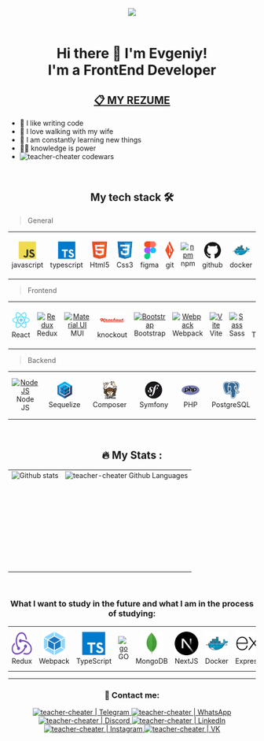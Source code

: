 
  <div id="header"  align="center">
  <img src="https://media.giphy.com/media/IeRdg7gLkfK1ly2mFU/giphy.gif" width="100" />
  <div align="center"><img src="https://komarev.com/ghpvc/?username=teacher-cheater&style=flat-square&color=blue" alt=""/></div>
    <h1 align="center"> Hi there 👋 I'm Evgeniy! <br/> I'm a FrontEnd Developer</h1>
    <h2><a align="center" href="https://docs.google.com/document/d/1sYdb4qIEAY-7Esw9DUPxODpgjUrSKFtPko6WPwxsZGo/edit?usp=sharing" target="_blank" ><span> 📋 MY REZUME </span></a></h2>
  </div>

- 💪 I like writing code <br/>
- 🎉 I love walking with my wife <br/>
- 🥅 I am constantly learning new things <br/>
- 🤹🏽 knowledge is power <br/>
- <img height="30px" align="left" alt="teacher-cheater codewars" src="https://www.codewars.com/users/teacher-cheater/badges/large" /> <br/> 
<!-- - ⚡ I love writing articles for <a href="https://t.me/teacherCheater">Steps to frontend</a> <br/> -->
<br/>
<h2 align="center">My tech stack 🛠 </h2>
<div align="">
  <!-- <img src="https://img.shields.io/badge/HTML5-black?style=for-the-badge&logo=HTML5&logoColor=E34F26"/>  <img src="https://img.shields.io/badge/CSS3-black?style=for-the-badge&logo=CSS3&logoColor=1572B6"/>   <img src="https://img.shields.io/badge/SASS-black?style=for-the-  
    badge&logo=Sass&logoColor=CC6699"/>  <img src="https://img.shields.io/badge/JavaScript-F7DF1E?style=for-the-badge&logo=JavaScript&logoColor=black"/>  <img src="https://img.shields.io/badge/Figma-blue?style=for-the-badge&logo=Figma&logoColor=black"/>   <img   
    src="https://img.shields.io/badge/Git-F05032?style=for-the-badge&logo=Git&logoColor=black"/>   <img src="https://img.shields.io/badge/GitHub-181717?style=for-the-badge&logo=GitHub&logoColor=white"/>   <img src="https://img.shields.io/badge/React-grey?style=for-the- 
     badge&logo=React&logoColor=#61DAFB"/>
  
  <img src="https://img.shields.io/badge/Visual Studio-5C2D91?style=for-the-badge&logo=Visual Studio&logoColor=007ACC"/>
  <img src="https://img.shields.io/badge/gulp-white?style=for-the-badge&logo=gulp&logoColor=#CF4647"/> -->

<!--<h2 align="left" id="teacher-cheater-stack">🔥 Tech stack</h2>-->

> General

<table width='100%'>
  <tr>
    <td align="center" width="110" height="90">
      <a href="#teacher-cheater-stack">
        <img src="https://raw.githubusercontent.com/devicons/devicon/1119b9f84c0290e0f0b38982099a2bd027a48bf1/icons/javascript/javascript-original.svg" width="36" height="36" alt="javascript" />
      </a>
      <br>javascript
    </td>
    <td align="center" width="110" height="90">
      <a href="#teacher-cheater-stack">
        <img src="https://raw.githubusercontent.com/devicons/devicon/1119b9f84c0290e0f0b38982099a2bd027a48bf1/icons/typescript/typescript-original.svg" width="36" height="36" alt="typescript" />
      </a>
      <br>typescript
    </td>
        <td align="center" width="110" height="90">
      <a href="#teacher-cheater-stack">
        <img src="https://github.com/devicons/devicon/blob/master/icons/html5/html5-original.svg" width="36" height="36" alt="Html5" />
      </a>
      <br>Html5
    </td>
         <td align="center" width="110" height="90"> 
      <a href="#teacher-cheater-stack" >
        <img src="https://github.com/devicons/devicon/blob/master/icons/css3/css3-original.svg" width="36" height="36" alt="css3" />
      </a>
      <br>Css3
    </td>
    <td align="center" width="110" height="90">
      <a href="#teacher-cheater-stack" >
        <img src="https://raw.githubusercontent.com/devicons/devicon/1119b9f84c0290e0f0b38982099a2bd027a48bf1/icons/figma/figma-original.svg" width="36" height="36" alt="figma" />
      </a>
      <br>figma
    </td>
    <td align="center" width="110" height="90">
      <a href="#teacher-cheater-stack">
        <img src="https://raw.githubusercontent.com/devicons/devicon/1119b9f84c0290e0f0b38982099a2bd027a48bf1/icons/git/git-original.svg" width="36" height="36" alt="git" />
      </a>
      <br>git
    </td>
    <td align="center" width="110" height="90"> 
      <a href="#teacher-cheater-stack">
        <img src="https://brandeps.com/icon-download/N/Npm-icon-vector-05.svg" width="36" height="36" alt="npm" />
      </a>
      <br>npm
    </td>
     <td align="center" width="110" height="90"> 
      <a href="#teacher-cheater-stack" >
        <img src="https://github.com/devicons/devicon/blob/master/icons/github/github-original.svg" width="36" height="36" alt="github" />
      </a>
      <br>github
    </td>
    <td align="center" width="110" height="90"> 
      <a href="#teacher-cheater-stack" >
        <img src="https://github.com/devicons/devicon/blob/master/icons/docker/docker-original.svg" width="36" height="36" alt="docker" />
      </a>
      <br>docker
    </td>
  </tr> 
</table>

<!-- > Testing

<table width='100%'>
  <tr>
     <td align="center" width="110" height="90"> 
      <a href="#teacher-cheater-stack" >
        <img src="https://brandeps.com/icon-download/J/Jest-icon-vector-02.svg" width="36" height="36" alt="Jest" />
      </a>
      <br>Jest
    </td>
    <td align="center" width="110" height="90"> 
      <a href="#teacher-cheater-stack">
        <img src="https://assets.devographics.com/projects/testing_library.png" width="36" height="36" alt="react testing library" />
      </a>
      <br>rt library
    </td>
        <td align="center" width="110" height="90"> 
      <a href="#teacher-cheater-stack" >
        <img src="https://brandeps.com/icon-download/S/Storybook-icon-vector-02.svg" width="36" height="36" alt="storybook" />
      </a>
      <br>storybook
    </td>
    <td align="center" width="110" height="90"> 
      <a href="#teacher-cheater-stack">
        <img src="https://brandeps.com/icon-download/C/Cypress-icon-vector-01.svg" width="36" height="36" alt="cypress" />
      </a>
      <br>cypress
    </td>
    <td align="center" width="110" height="90"> 
      <a href="#teacher-cheater-stack">
        <img src="https://playwright.dev/img/playwright-logo.svg" width="36" height="36" alt="playwright" />
      </a>
      <br>playwright
    </td>
    <td align="center" width="110" height="90"> 
      <a href="#teacher-cheater-stack">
        <img src="https://bestofjs.org/logos/puppeteer.svg" width="36" height="36" alt="puppeteer" />
      </a>
      <br>puppeteer
    </td>
  </tr> 
</table>

> Code quality

<table width='100%'>
  <tr>
     <td align="center" width="110" height="90">
      <a href="#teacher-cheater-stack">
        <img src="https://brandeps.com/icon-download/E/Eslint-icon-vector-02.svg" width="36" height="36" alt="eslint" />
      </a>
      <br>eslint
    </td>
    <td align="center" width="110" height="90">
      <a href="#teacher-cheater-stack">
        <img src="https://brandeps.com/icon-download/P/Prettier-icon-vector-02.svg" width="36" height="36" alt="prettier" />
      </a>
      <br>prettier
    </td>
        <td align="center" width="110" height="90">
      <a href="#teacher-cheater-stack">
        <img src="https://brandeps.com/logo-download/S/Stylelint-logo-vector-01.svg" width="36" height="36" alt="Prettier" />
      </a>
      <br>stylelint
    </td>
  </tr> 
</table> -->

> Frontend

<table width='100%'>
  <tr>
   <td align="center" width="110" height="90">
      <a href="#teacher-cheater-stack">
        <img src="https://github.com/devicons/devicon/blob/master/icons/react/react-original.svg" width="36" height="36" alt="React" />
      </a>
      <br>React
    </td>
<!--      <td align="center" width="110" height="90">
      <a href="#teacher-cheater-stack" >
        <img src="https://raw.githubusercontent.com/samfromaway/samfromaway/master/.github/images/nextjs.png" width="36" height="36" alt="Next JS" />
      </a>
      <br>Next JS
    </td> -->
 <td align="center" width="110" height="90">
      <a href="#teacher-cheater-stack" >
        <img src="https://cdn.worldvectorlogo.com/logos/redux.svg" width="36" height="36" alt="Redux" />
      </a>
      <br>Redux
    </td>
<!--     <td align="center" width="110" height="90"> 
      <a href="#teacher-cheater-stack" >
        <img src="https://brandeps.com/icon-download/M/Mobx-icon-vector-01.svg" width="36" height="36" alt="Mobx" />
      </a>
      <br>Mobx
    </td> -->
    </td>
     <td align="center" width="110" height="90">
      <a href="#teacher-cheater-stack">
        <img src="https://media.zeemly.com/zeemly/product/material-ui.png" width="36" height="36" alt="Material UI" />
      </a>
      <br>MUI
    </td>
    <td align="center" width="110" height="90"> 
      <a href="#teacher-cheater-stack" >
        <img src="https://github.com/devicons/devicon/blob/master/icons/knockout/knockout-plain-wordmark.svg" width="50" height="36" alt="knockout" />
      </a>
        <br>knockout
    </td>
   <td align="center" width="110" height="90">
      <a href="#teacher-cheater-stack">
        <img src="https://cdn.worldvectorlogo.com/logos/bootstrap-4.svg" width="36" height="36" alt="Bootstrap" />
      </a>
      <br>Bootstrap
    </td>
    <td align="center" width="110" height="90"> 
      <a href="#teacher-cheater-stack" >
        <img src="https://brandeps.com/icon-download/W/Webpack-icon-vector-02.svg" width="36" height="36" alt="Webpack" />
      </a>
      <br>Webpack
    </td>
    <td align="center" width="110" height="90"> 
      <a href="#teacher-cheater-stack" >
        <img src="https://vitejs.dev/logo.svg" width="36" height="36" alt="Vite" />
      </a>
      <br>Vite
    </td> 
    <td align="center" width="110" height="90">
      <a href="#teacher-cheater-stack">
        <img src="https://brandeps.com/icon-download/S/Sass-icon-vector-04.svg" width="36" height="36" alt="Sass" />
      </a>
      <br>Sass
    </td>
   <td align="center" width="110" height="90">
      <a href="#teacher-cheater-stack">
        <img src="https://github.com/devicons/devicon/blob/master/icons/tailwindcss/tailwindcss-original.svg" width="36" height="36" alt="Tailwind" />
      </a>
      <br>Tailwind
    </td>
  </tr> 
</table>

> Backend

<table width='100%'>
  <tr>
<!--     <td align="center" width="110" height="90"> 
      <a href="#teacher-cheater-stack" >
        <img src="https://brandeps.com/icon-download/N/Nestjs-icon-vector-01.svg" width="36" height="36" alt="Nestjs" />
      </a>
      <br>Nest JS
    </td> -->
    <td align="center" width="110" height="90"> 
      <a href="#teacher-cheater-stack" >
        <img src="https://brandeps.com/icon-download/N/Nodejs-icon-vector-02.svg" width="36" height="36" alt="Node JS" />
      </a>
      <br>Node JS
    </td>
    <td align="center" width="110" height="90"> 
      <a href="#teacher-cheater-stack" >
        <img src="https://github.com/devicons/devicon/blob/master/icons/sequelize/sequelize-original.svg" width="36" height="36" alt="Sequelize" />
      </a>
      <br>Sequelize
    </td>
    <td align="center" width="110" height="90"> 
      <a href="#teacher-cheater-stack" >
        <img src="https://raw.githubusercontent.com/devicons/devicon/6910f0503efdd315c8f9b858234310c06e04d9c0/icons/composer/composer-original.svg" width="36" height="36" alt="Composer" />
      </a>
      <br>Composer
    </td>
        <td align="center" width="110" height="90"> 
      <a href="#teacher-cheater-stack" >
        <img src="https://raw.githubusercontent.com/devicons/devicon/6910f0503efdd315c8f9b858234310c06e04d9c0/icons/symfony/symfony-original.svg" width="36" height="36" alt="Symfony" />
      </a>
      <br>Symfony
    </td>
        </td>
        <td align="center" width="110" height="90"> 
      <a href="#teacher-cheater-stack" >
        <img src="https://raw.githubusercontent.com/devicons/devicon/6910f0503efdd315c8f9b858234310c06e04d9c0/icons/php/php-original.svg" width="36" height="36" alt="PHP" />
      </a>
      <br>PHP
    </td>
      </td>
      <td align="center" width="110" height="90"> 
      <a href="#teacher-cheater-stack" >
        <img src="https://github.com/devicons/devicon/blob/master/icons/postgresql/postgresql-plain.svg" width="36" height="36" alt="PostgreSQL" />
      </a>
      <br>PostgreSQL
    </td>
      
    
<!--     <td align="center" width="110" height="90">
      <a href="#teacher-cheater-stack" >
        <img src="https://upload.wikimedia.org/wikipedia/commons/thumb/1/17/GraphQL_Logo.svg/2048px-GraphQL_Logo.svg.png" width="36" height="36" alt="GraphQL" />
      </a>
      <br>GraphQL
    </td> -->
<!--     <td align="center" width="110" height="90">
      <a href="#teacher-cheater-stack" >
        <img src="https://github.com/devicons/devicon/blob/master/icons/mongodb/mongodb-original.svg" width="36" height="36" alt="Mongo DB" />
      </a>
      <br>MongoDB
    </td> -->
<!--      <td align="center" width="110" height="90"> 
      <a href="#teacher-cheater-stack" >
        <img src="https://brandeps.com/logo-download/F/Firebase-logo-vector-02.svg" width="36" height="36" alt="Firebase" />
      </a>
      <br>Firebase
    </td> -->
<!--       <td align="center" width="110" height="90"> 
      <a href="#teacher-cheater-stack" >
        <img src="https://brandeps.com/icon-download/P/Prisma-icon-vector-01.svg" width="36" height="36" alt="Prisma" />
      </a>
      <br>Prisma
    </td> -->
<!--       <td align="center" width="110" height="90"> 
      <a href="#teacher-cheater-stack" >
        <img src="https://trpc.io/img/logo.svg" width="36" height="36" alt="tRPC" />
      </a>
      <br>tRPC
    </td> -->
  </tr> 
</table>

<!-- > Other

<table width='100%'>
  <tr>
    <td align="center" width="110" height="90">
      <a href="#teacher-cheater-stack">
        <img src="https://upload.wikimedia.org/wikipedia/commons/thumb/9/91/Electron_Software_Framework_Logo.svg/1024px-Electron_Software_Framework_Logo.svg.png" width="36" height="36" alt="electron" />
      </a>
      <br>electron
    </td>
  </tr> 
</table> -->

</div>
<br />
  
<!-- [![Top Langs](https://github-readme-stats.vercel.app/api/top-langs/?username=teacher-cheater&layout=compact&theme=vision-friendly-dark)](https://github.com/anuraghazra/github-readme-stats)
[![GitHub Streak](http://github-readme-streak-stats.herokuapp.com?user=teacher-cheater&theme=dark&background=000000)](https://git.io/streak-stats) -->


<h2 align="center"> 🔥 My Stats : </h2> 
<table>
  <tr>
    <td>
      <img  height="200px" align="left" src="https://github-readme-streak-stats.herokuapp.com/?user=teacher-cheater&theme=vision-friendly-dark" alt="Github stats" />
      </td>
     <td>
      <img  height="200px" align="right" alt="teacher-cheater Github Languages" src="https://github-readme-stats-eight-theta.vercel.app/api/top-langs/?username=teacher-cheater&theme=vision-friendly-dark&layout=compact" />
    </td>
   </tr>
</table>

<br />

<h3 align="center"> What I want to study in the future and what I am in the process of studying:</h3> 
<div align="center">
<table width='100%'>
  <tr>
    <td align="center" width="96">
      <a href="#teacher-cheater-stack">
        <img src="https://github.com/devicons/devicon/blob/master/icons/redux/redux-original.svg" width="48" height="48" alt="Redux" />
      </a>
      <br>Redux
    </td>
        <td align="center" width="96">
      <a href="#teacher-cheater-stack">
        <img src="https://github.com/devicons/devicon/blob/master/icons/webpack/webpack-original.svg" width="48" height="48" alt="Webpack" />
      </a>
      <br>Webpack
    </td>
        <td align="center" width="96">
      <a href="#teacher-cheater-stack">
        <img src="https://github.com/devicons/devicon/blob/master/icons/typescript/typescript-original.svg" width="48" height="48" alt="TypeScript" />
      </a>
      <br>TypeScript
    </td>
        </td>
        <td align="center" width="96">
      <a href="#teacher-cheater-stack">
        <img src="https://cdn.jsdelivr.net/gh/devicons/devicon/icons/go/go-original.svg" width="48" height="48" alt="go"/>
      </a>
      <br>GO
    </td>
        <td align="center" width="96">
      <a href="#teacher-cheater-stack">
        <img src="https://github.com/devicons/devicon/blob/master/icons/mongodb/mongodb-original.svg" width="48" height="48" alt="MongoDB" />
      </a>
      <br>MongoDB
    </td>
        <td align="center" width="96">
      <a href="#teacher-cheater-stack">
        <img src="https://github.com/devicons/devicon/blob/master/icons/nextjs/nextjs-original.svg" width="48" height="48" alt="NextJS" />
      </a>
      <br>NextJS
    </td>
        <td align="center" width="96">
      <a href="#teacher-cheater-stack">
        <img src="https://github.com/devicons/devicon/blob/master/icons/docker/docker-original.svg" width="48" height="48" alt="Docker" />
      </a>
      <br>Docker
    </td>
    <td align="center" width="96">
      <a href="#teacher-cheater-stack">
        <img src="https://github.com/devicons/devicon/blob/master/icons/express/express-original.svg" width="48" height="48" alt="Express" />
      </a>
      <br>Express
    </td>
    <td align="center" width="96">
      <a href="#teacher-cheater-stack">
        <img src="https://github.com/devicons/devicon/blob/master/icons/nestjs/nestjs-original.svg" width="48" height="48" alt="Nest JS" />
      </a>
      <br>Nest JS
    </td>
    <td align="center" width="96">
      <a href="#teacher-cheater-stack">
        <img src="https://github.com/devicons/devicon/blob/master/icons/vuejs/vuejs-original.svg" width="48" height="48" alt="Vue" />
      </a>
      <br>Vue
    </td>
  </tr>
</table>
 
<hr/>
  <h3 align="center"> 📧 Contact me: </h3>
  <div id="badges" align="center">
  <a href="https://t.me/teacher_cheater">
        <img align="" alt="teacher-cheater | Telegram" width="37px" src="https://user-images.githubusercontent.com/85887160/184511753-6499191d-eb09-4a23-b975-176128e5a0f2.png" />
  </a>
    <a href="https://wa.me/qr/WYRCLR752XING1">
    <img align="" alt="teacher-cheater | WhatsApp" width="37px" src="https://user-images.githubusercontent.com/85887160/184511749-b30db25a-c628-4c0f-a3f9-2e87f57ae2e2.png" />
  </a> 
  <a href="teacher_cheater#3139">
  <img align="" alt="teacher-cheater | Discord" width="37px" src="https://user-images.githubusercontent.com/85887160/184511746-355d70e4-1d7c-403c-bbbf-1c5be226fa74.png" />
  </a>  
  <a href="linkedin.com/in/teacher-cheater-482194218">
  <img align="" alt="teacher-cheater | LinkedIn" width="37px" src="https://user-images.githubusercontent.com/85887160/184511751-34b9bd61-c03e-4318-b7c5-71c5460a87d9.png" />
  </a>  
   <a href="https://www.instagram.com/">
   <img align="" alt="teacher-cheater | Instagram" width="37px" src="https://user-images.githubusercontent.com/85887160/184511747-cee2b1ec-b92c-4eab-a95e-185a32f569bc.png" />
  </a>  
   <a href="https://vk.com/id58492281">
   <img align="" alt="teacher-cheater | VK" width="37px" src="https://user-images.githubusercontent.com/85887160/184511748-47d99259-0d65-4d6b-a982-7fd0c6e1572c.png" />
  </a>
</div>



